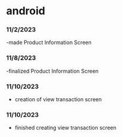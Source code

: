 # android

### 11/2/2023
-made Product Information Screen

### 11/8/2023
-finalized Product Information Screen

### 11/10/2023
- creation of view transaction screen

### 11/10/2023
- finished creating view transaction screen